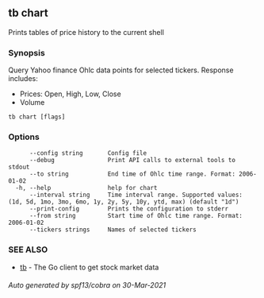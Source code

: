 ## tb chart

Prints tables of price history to the current shell

### Synopsis

Query Yahoo finance Ohlc data points for selected tickers.
Response includes:
* Prices: Open, High, Low, Close
* Volume


```
tb chart [flags]
```

### Options

```
      --config string       Config file
      --debug               Print API calls to external tools to stdout
      --to string           End time of Ohlc time range. Format: 2006-01-02
  -h, --help                help for chart
      --interval string     Time interval range. Supported values: (1d, 5d, 1mo, 3mo, 6mo, 1y, 2y, 5y, 10y, ytd, max) (default "1d")
      --print-config        Prints the configuration to stderr
      --from string         Start time of Ohlc time range. Format: 2006-01-02
      --tickers strings     Names of selected tickers
```

### SEE ALSO

* [tb](tb.md)	 - The Go client to get stock market data

###### Auto generated by spf13/cobra on 30-Mar-2021

